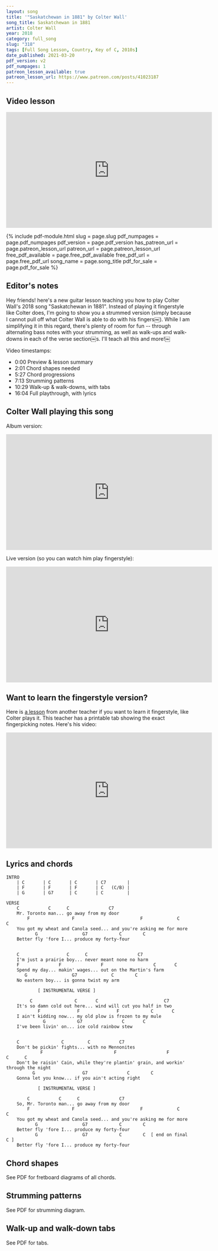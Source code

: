 ```yaml
---
layout: song
title: '"Saskatchewan in 1881" by Colter Wall'
song_title: Saskatchewan in 1881
artist: Colter Wall
year: 2018
category: full_song
slug: "318"
tags: [Full Song Lesson, Country, Key of C, 2010s]
date_published: 2021-03-20
pdf_version: v2
pdf_numpages: 1
patreon_lesson_available: true
patreon_lesson_url: https://www.patreon.com/posts/41023187
---
```


<!-- patreon_lesson_available: true
patreon_lesson_url: https://www.patreon.com/posts/40474671 -->

<!-- https://youtu.be/SyahJJ332uk -->

## Video lesson

<iframe width="560" height="315" src="https://www.youtube.com/embed/ZS1cOxTei34" frameborder="0" allow="accelerometer; autoplay; encrypted-media; gyroscope; picture-in-picture" allowfullscreen></iframe>

{% include pdf-module.html slug = page.slug pdf_numpages = page.pdf_numpages pdf_version = page.pdf_version has_patreon_url = page.patreon_lesson_url patreon_url = page.patreon_lesson_url free_pdf_available = page.free_pdf_available free_pdf_url = page.free_pdf_url song_name = page.song_title pdf_for_sale = page.pdf_for_sale %}

## Editor's notes

Hey friends! here's a new guitar lesson teaching you how to play Colter Wall's 2018 song "Saskatchewan in 1881". Instead of playing it fingerstyle like Colter does, I'm going to show you a strummed version (simply because I cannot pull off what Colter Wall is able to do with his fingers￼). While I am simplifying it in this regard, there's plenty of room for fun -- through alternating bass notes with your strumming, as well as walk-ups and walk-downs in each of the verse section￼s. I'll teach all this and more!￼

Video timestamps:

- 0:00 Preview & lesson summary
- 2:01 Chord shapes needed
- 5:27 Chord progressions
- 7:13 Strumming patterns
- 10:29 Walk-up & walk-downs, with tabs
- 16:04 Full playthrough, with lyrics

## Colter Wall playing this song

Album version:

<iframe width="560" height="315" src="https://www.youtube.com/embed/E-GLE_zo2MY" frameborder="0" allow="accelerometer; autoplay; encrypted-media; gyroscope; picture-in-picture" allowfullscreen></iframe>

Live version (so you can watch him play fingerstyle):

<iframe width="560" height="315" src="https://www.youtube.com/embed/VrIUdXrRZuY" frameborder="0" allow="accelerometer; autoplay; encrypted-media; gyroscope; picture-in-picture" allowfullscreen></iframe>

## Want to learn the fingerstyle version?

Here is [a lesson](http://www.banthamlegend.com/Saskatchewan-in-1881/) from another teacher if you want to learn it fingerstyle, like Colter plays it. This teacher has a printable tab showing the exact fingerpicking notes. Here's his video:

<iframe width="560" height="315" src="https://www.youtube.com/embed/pdGpm2WoUoY" frameborder="0" allow="accelerometer; autoplay; encrypted-media; gyroscope; picture-in-picture" allowfullscreen></iframe>

## Lyrics and chords

    INTRO
        | C       | C       | C       | C7        |
        | F       | F       | F       | C   (C/B) |
        | G       | G7      | C       | C         |

    VERSE
        C           C      C               C7
        Mr. Toronto man... go away from my door
            F                F                         F             C       C
        You got my wheat and Canola seed... and you're asking me for more
               G                 G7            C        C
        Better fly 'fore I... produce my forty-four


        C                  C      C                   C7
        I'm just a prairie boy... never meant none no harm
        F               F               F                   C       C
        Spend my day... makin' wages... out on the Martin's farm
           G                 G7             C        C
        No eastern boy... is gonna twist my arm

                [ INSTRUMENTAL VERSE ]    

             C                C       C                         C7
        It's so damn cold out here... wind will cut you half in two
                F              F              F            C       C
        I ain't kidding now... my old plow is frozen to my mule
                  G            G7               C       C
        I've been livin' on... ice cold rainbow stew


        C                C         C           C7
        Don't be pickin' fights... with no Mennonites
                 F                           F                   F                   C      C
        Don't be raisin' Cain, while they're plantin' grain, and workin' through the night
              G                  G7               C        C
        Gonna let you know... if you ain't acting right

                [ INSTRUMENTAL VERSE ]  

            C           C      C               C7
        So, Mr. Toronto man... go away from my door
            F                F                         F             C      C
        You got my wheat and Canola seed... and you're asking me for more
               G                 G7            C        C
        Better fly 'fore I... produce my forty-four
               G                 G7            C        C  [ end on final C ]
        Better fly 'fore I... produce my forty-four

## Chord shapes

See PDF for fretboard diagrams of all chords.

## Strumming patterns

See PDF for strumming diagram.

## Walk-up and walk-down tabs

See PDF for tabs.
